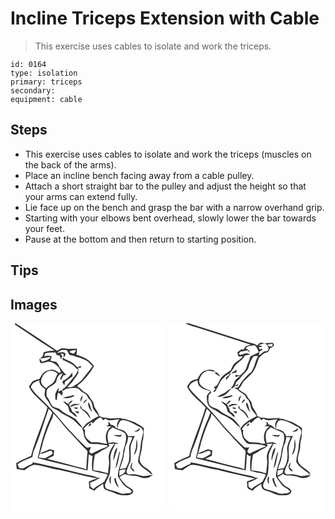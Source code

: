# Incline Triceps Extension with Cable
> This exercise uses cables to isolate and work the triceps.

``` 
id: 0164 
type: isolation 
primary: triceps 
secondary:  
equipment: cable 
``` 

## Steps

 - This exercise uses cables to isolate and work the triceps (muscles on the back of the arms).
 - Place an incline bench facing away from a cable pulley.
 - Attach a short straight bar to the pulley and adjust the height so that your arms can extend fully.
 - Lie face up on the bench and grasp the bar with a narrow overhand grip.
 - Starting with your elbows bent overhead, slowly lower the bar towards your feet.
 - Pause at the bottom and then return to starting position.

## Tips


## Images

<svg width="187pt" height="300" viewBox="0 0 187 225" xmlns="http://www.w3.org/2000/svg">
  <g fill="#FFF">
    <path d="M0 0h5.79c-.14.38-.44 1.13-.58 1.51C21.01 12 36.76 22.62 52.78 32.78c-4.38.03-8.69.81-12.91 1.96-.45 1.72-.91 3.44-1.37 5.16-1.02.8-2.03 1.61-3.04 2.43 4.36-.16 8.49-1.66 12.8-2.1-2.16 3.8-6.56 4.81-10.4 6.04a92.68 92.68 0 0 0-3.02-4.32c.13 2.04-.28 5.12 2.1 6 4.06-.04 7.98-2.91 12.05-1.35 3.8 1.08 6.63 3.92 9.27 6.69a190.6 190.6 0 0 0 2.3 5.27c-.74.36-1.49.72-2.24 1.09-2.61-1.99-5.5-4.34-9.01-3.89-3.02.5-6.26.97-8.74 2.9-2.7 2-4.16 5.12-5.7 8-2.34.66-4.73 1.24-6.93 2.3-2.78 1.52-4.15 4.54-5.76 7.1 4.71 10.51 15.09 16.39 22.19 25.02-5.65 19.68-14.76 38.24-19.69 58.14-5.98 2.77-12.11 5.24-17.79 8.62.14 2.32.28 4.65.58 6.96 3.03.68 6.09 1.29 9.17 1.71 3.74-2.65 7.4-6.14 12.13-6.71 10.05.85 19.52 4.72 29.49 6.07 15.2 3.57 30.34 7.34 45.66 10.38-3.35 1.07-6.66 2.22-9.89 3.61.18 2.72.35 5.44.51 8.16 2.01 1.02 4.05 1.99 6.12 2.9 2.97-3.51 6.87-5.9 10.72-8.3-.14 2.6.17 5.77 2.78 7.08 3.54 1.65 7.45 2.31 10.93 4.11 5.45 2.8 11.83 3.27 17.79 2.17 2.26-.46 4.83-2.48 4.32-5.02-2.13-3.67-6.77-4.48-9.5-7.51-2.5-2.83-5.03-5.65-6.91-8.95 2.06-1.25 4.17-2.39 6.3-3.5 3.42 1.57 7.19 1.97 10.91 1.94 5.25-.1 9.78 3.64 15.11 2.77 2.82.04 5.12-1.73 7.19-3.42-3.8-.09-7.47 1.13-11.26 1.04-3.74-.38-7.19-2.34-11-2.25-2.36.08-4.71.22-7.07.33-.46-.64-1.38-1.91-1.85-2.54.73-4.61 2.86-8.76 4.71-12.97 1.11-5.83-.12-11.81.36-17.68.73-4.57 3.09-8.65 5.06-12.77-2.63-.02-5.27.05-7.9.22-1.51-2.61-2.97-5.62-5.83-6.98-2.37-1.02-4.92-1.54-7.35-2.4 1.08-3.69 1.42-8.75 5.87-10 8.19.06 14.8 5.45 21.98 8.61 1.76 1.18 2.67 3.27 3.43 5.18-.34 3-1.43 5.87-2.02 8.83-1.49 5.25-1.15 10.78-2.38 16.08-.66 3.71-2.01 7.35-1.96 11.16 1.43 3.81 4.86 6.37 7.97 8.79 3.35 2.22 6.29 4.96 9.49 7.37-2.21-7.62-12.34-8.77-15.09-16.13-1.32-4.4.8-8.79 1.65-13.07 1.22-4.8.48-9.88 2.17-14.58.44-4.17.89-8.41.71-12.61-3.19-2.88-7.17-4.79-10.86-6.96-5.5-1.79-10.92-4.46-16.81-4.5l1.4-.91c-3.94.43-7.91.38-11.85.7-3.54.34-6.9-1.5-10.45-.99-1.56-.6-3.15-1.14-4.75-1.63-.96-3.47-2.91-6.51-4.89-9.46-1.97-2.77-1.47-6.6-3.68-9.23-1.5-1.91-3.09-3.76-4.17-5.95-1.53-3.38-5.62-4.12-8.04-6.64-1.57-1.79-3.49-3.2-5.69-4.13l.76-1.89C89 68.15 95.1 59.96 100.32 51.35c-2.79-3.12-5.43-6.5-9.11-8.62-3.78-2.18-8-3.41-12.03-5.01.32-2.35.55-4.71.63-7.08-2.64-.14-5.28.03-7.92.16-3.37.12-6.65-1.13-10.02-.84-2.17.57-4.02 1.88-5.94 2.98C39.37 21.85 22.74 10.84 6.02 0H187v225H0V0m147.9 129.81c2.97.91 8.35.03 6.81-4.17-1.55 2.44-4.04 3.65-6.81 4.17m3.62 8.88c-1.02 4.31-.16 8.88-1.57 13.12-.67 2.18-1.44 4.34-1.85 6.6 4.79-5.31 4.62-13.12 3.42-19.72m-5.29 28.01c-1.09 1.99-2.3 4.04-2.5 6.35 1.25 2.13 2.83 4.47 5.39 5.04-.81-2.06-2.44-3.55-4.07-4.97.49-2.12 1.17-4.23 1.18-6.42z"/>
    <path d="M55.66 35.71C57.31 34.4 59 33 61 32.27c2.18-.27 4.38-.12 6.56-.1 1.09 1.99 2.25 3.94 3.35 5.92 2.59.44 5.17 1.01 7.58 2.07 5.47 1.44 11.01 3.12 15.53 6.67 1.42 1.63 2.91 3.2 4.49 4.68-3.21 4.44-6.8 8.56-10.07 12.95-3.27 4.26-7.21 8.11-12.16 10.37l.56.47c-2.82.61-5.77 2.63-8.62 1.09 5.49-4.53 9.34-10.51 13.04-16.48.06-.75.2-2.24.27-2.99-.33.09-.97.28-1.29.37-1.28 4.49-4.88 7.6-7.56 11.24-3.13 4.2-6.44 8.42-10.88 11.33.49.4.97.81 1.44 1.23 1.67-.98 3.12-2.97 5.25-2.72 3.78-.31 7.66-1.08 11.44-.4 3.03.63 4.06 4.15 6.95 5.06 3.03 1.26 5.68 3.45 6.23 6.84 4.53 2.83 4.91 8.27 6.1 12.94 2.02 3 4.55 5.65 6.57 8.67-4.57 1.47-8.05 4.89-12.2 7.15-3.22 1.79-5.1 5.07-7.55 7.7 1.8 3.38 1.72 7.29 2.81 10.87 1.53 2.41 3.18 4.81 5.24 6.8 3.14 1.3 6.6 1.02 9.91.88 4.29.35 8.52 1.34 12.82 1.64-.34.49-1.02 1.49-1.36 1.99-6.64 1.7-12.37 5.57-18.71 8.02-.79-.79-1.58-1.6-2.35-2.4.74-1.86 1.5-3.71 2.26-5.55-2.05.04-4.54 1.68-6.21-.22-8.32-7.62-15.89-16.02-23.59-24.25-10.94-13.9-23.06-26.89-36.06-38.87-2.32-2.59-4.35-5.42-6.38-8.24.93-5.05 5.8-7.12 10.16-8.53-.2 4.84 3.18 8.34 7.16 10.47-.35 2.38-.88 4.73-.94 7.14.59 2.97 2.76 5.26 4.39 7.7 1.72 2.3 2.58 5.21 4.74 7.19 2.17 2.05 5.3 2.5 7.65 4.31 6.14 5.24 14.47 7.05 20.29 12.77 2.86 2.5 4.98 6.01 8.69 7.37-2.37-3.82-5.59-7.03-8.51-10.42-5.92-4.27-13.26-6.45-18.59-11.57-3.33-2.32-8.64-2.02-10.64-6.1-1.3-3.1-2.97-6.02-4.66-8.92l-.78.02c-.05-2.63-.35-5.3.17-7.89 2.41-5.62 11.16-5.97 11.84-12.59.73-3.76 3.41-7.62 7.48-8.03-1.55 2.36-2.86 4.89-3.45 7.67.4-.02 1.19-.07 1.59-.09.77-1.71 1.6-3.39 2.5-5.04 1.18-.17 2.36-.37 3.53-.6-3.48-2.74-5.92-6.34-8.46-9.89-.85-2.1-2.18-3.92-3.67-5.6-2.39-.45-4.74-1.04-7.09-1.64.67-1.63 1.28-3.28 1.83-4.95-3.01-.93-6.1-1-9.13-.09l.92-3.48c4.14-1.32 8.49-1.17 12.78-1.11.27 2.77 2.2 3.71 4.75 3.69.72 1.7 1.36 3.44 2.1 5.14.2-1.66.34-3.36.93-4.95a23.93 23.93 0 0 0-2.45-2.38c1.42.02 2.85.05 4.27.14-.07 1.49-.14 2.98-.19 4.47 1.34-1.39 2.68-3.03 2.22-5.09-2.92-2.65-6.8-.62-10.18-.41m7.25 9.28l.51-.8c4.23 2.12 8.66 3.88 12.57 6.6 1.78 2.25 3.96 4.11 6.18 5.91-.33-.83-.97-2.48-1.29-3.3.89.03 2.68.08 3.58.11 0-.56-.01-1.67-.01-2.23-1.41.51-2.78 1.11-4.22 1.51-1.93-1.72-3.53-3.8-5.73-5.2-3.67-2.75-8.33-3.67-12.04-6.34.16 1.25.31 2.49.45 3.74m-.14 24.19c-.12.41-.36 1.22-.49 1.63.81 1.25 1.6 2.5 2.4 3.75.24-1.46.51-2.92.71-4.39 3.05-2.09 5.75-4.68 9.01-6.49-.09-1.58-.19-3.16-.33-4.73-2.41 4.6-6.65 8.04-11.3 10.23m-9.1 15.75c.09 2.21.16 4.42.17 6.64.46.18 1.39.53 1.86.71.2-3.1.05-6.43 1.81-9.16 1.5 1.24 2.96 2.52 4.42 3.8.27-1.55.52-3.11.78-4.66-.54-.67-1.07-1.35-1.61-2.02-.92.49-2.75 1.49-3.67 1.98.18-1.23.55-3.7.74-4.94-2.04 2.2-3.22 4.98-4.5 7.65m9.28 4.34c4.44 1.91 9.58-.01 13.66-2.11-.14-.28-.42-.83-.56-1.11-4.25 1.52-8.79 1.89-13.1 3.22m21.29 4.97c1.16-2.44 2.09-5 2.7-7.63-2.54 1.71-3.53 4.69-2.7 7.63m3.19 2.32c1.75-1.52 3.32-3.23 4.68-5.1-2.71.17-4.23 2.65-4.68 5.1m-18.2.34c-1.91-1.3-3.72-2.88-6.06-3.35 1.42 2.01 3.34 3.54 5.05 5.27 2.36 2.44 1.13 6.91 4.35 8.67 2.51 1.56 4.15 4.51 7.27 4.95-.97-1.98-1.92-4.19-4.05-5.19-2.29-.81-2.48-3.32-3.27-5.26-1.21-1.32-1.71-3.05-2.39-4.66a16.22 16.22 0 0 0 4.65-4.65c-2.74-.04-3.99 2.44-5.55 4.22m24.13-2.22c-1.06 4.94 2.17 9.01 4.99 12.64-2.06-4.06-2.08-9-4.99-12.64m-21.97 4.49c.62.39 1.24.79 1.86 1.18 3.06-2.43 6.97-1.86 10.46-2.99-2.49-.38-5.02-.71-7.54-.64-1.63.74-3.15 1.71-4.78 2.45m12.55 2.88c1.8 1.92 4.11 3.24 6.06 4.99 2.47 2.16 3.61 5.41 6.08 7.59-1.04-5.56-5.3-10.14-10.5-12.13-.34-1.36-.7-2.72-1.13-4.05-.28 1.15-1.01 2.39-.51 3.6m-8.2-.83c1.56.89 4.75 3.15 4.98-.06-1.66-.03-3.32-.01-4.98.06m1.17 4.69c1.52.9 3.09 1.73 4.66 2.54l.4-2.68c-1.69.07-3.37.09-5.06.14z"/>
    <path d="M71.17 33.5c2.4-.75 4.86-1.39 7.4-1.15-.59 1.67-1.61 3.07-2.99 4.17-1.38-.51-2.77-.99-4.17-1.44l-.24-1.58zM45.8 57.31c3.95-1.18 8.13.51 10.95 3.3-2.38 3.28-2.89 7.53-5.41 10.69-2.78 2.23-5.97 3.96-8.41 6.62-3.02-1.71-5.81-4.35-6.36-7.94.52-5.42 3.79-11.01 9.23-12.67zM27.6 153.9c7.31-16.66 12.24-34.22 18.3-51.35 1.46 1.5 2.89 3.03 4.33 4.56-2.65 7.57-6.53 14.65-8.84 22.35-3.96 10.45-5.97 21.45-8.71 32.24 9.93 3.26 20.26 5.12 30.34 7.87 9.82 2.28 19.53 5.02 29.4 7.06.82-6.38.97-12.81 1.45-19.22 1.47.84 2.95 1.73 4.67 1.97a70.922 70.922 0 0 0-.44 17.65c3.43.79 6.79 1.88 10.26 2.53 2.8.71 5.9.64 8.37 2.31-1.3 2.81-2.81 5.5-4.27 8.22-4.1 3.25-9.21 4.98-12.9 8.79-1.27-.93-2.66-1.73-3.71-2.92-.16-1.64-.11-3.29-.12-4.94 3.24-.86 6.28-2.3 9.11-4.09 1.01-.46 2-.93 2.99-1.42-.84-.03-2.53-.1-3.37-.13-4.21-1.9-8.76-2.89-13.31-3.59-14.04-3.07-27.8-7.25-41.9-10.04-7.72-1.62-15.3-3.99-23.15-4.9.12.45.37 1.34.49 1.79-4.19 1.35-7.96 3.65-11.84 5.66-1.46-.25-2.92-.49-4.38-.72-.61-1.49-1.22-2.98-1.84-4.46 5.33-4.01 11.91-5.79 17.78-8.83.34-2.15.62-4.32 1.29-6.39z"/>
    <path d="M51.4 108.19c5.5 5.7 10.41 11.9 15.39 18.05 8.37 8.64 16.22 17.75 24.72 26.26 1.44 1.5.64 3.65.58 5.46-.64 5.76-.76 11.55-1.17 17.32-4.71-2.16-9.91-2.71-14.84-4.14-10.68-2.67-21.23-5.82-31.94-8.34 2.54-1.36 5.08-2.72 7.73-3.84.18-2.15.35-4.29.49-6.43-1.78-.44-3.55-.86-5.32-1.31-3.85 1.92-7.96 3.26-11.83 5.13 1.58-4.71 2.96-9.49 4.02-14.35 3.03-9.47 6.21-18.95 10.76-27.82.93-1.86 1.09-3.97 1.41-5.99zM98.76 120.46c2.62-3.11 5.44-6.51 9.54-7.6 1.05 1.19 2.1 2.38 3.19 3.53.53-.52 1.59-1.57 2.12-2.1 5.09 4.1 11.5.79 17.26 1.07-2.6 2.48-3.53 6.01-2.79 9.5-.28.54-.56 1.08-.86 1.61-1.64-2.42-3.56-4.69-6.76-4.6-.9-1.52-1.9-2.98-3.04-4.34.05 1.42.14 2.84.27 4.26-.92.58-1.84 1.18-2.75 1.79 2.1.07 4.2.13 6.3.26-7.16 4.14-8.43 13.66-5.15 20.71-2.74.04-5.44-.4-8.07-1.11-3.64-1.05-7.46-.55-11.2-.66-2.18-1.69-4.36-3.42-6.19-5.48-1.06-2.86-1.85-6.03-1.06-9.06-.62-.49-1.25-.97-1.87-1.45 2.77-3.4 6.11-6.38 9.97-8.46.36.71.72 1.42 1.09 2.13m-2.44-.24c-1.27.5-2.95 1.69-2.46 3.26 1.26.61 4.3-2.62 2.46-3.26z"/>
    <path d="M122.48 124.95c4.87 2.96 11.07 3.6 15.31 7.47 2.82 7.49-1.69 15.01-2.57 22.45-.9 9.93-6.31 18.94-6.35 29 2.55 4.09 5.26 8.12 8.51 11.68 2.82 2.07 6.25 3.36 8.36 6.31-.52.5-1.54 1.49-2.06 1.99-2.94-.06-5.84.35-8.73.84-3.47-.33-6.52-2.25-9.87-3.1-3.19-1.08-6.56-1.63-9.64-3-1.92-1.05-2.28-3.57-1.86-5.52 1.65-4.27 4.14-8.2 5.54-12.57.87-6.13.98-12.36.8-18.55-.51-6.38 3.76-11.61 5.76-17.36 1.02.1 3.05.29 4.07.39-3.5-3.07-8.01-2.25-12.08-1.17-1.18-4.81-2.03-10.13.31-14.76 1.22-1.63 2.95-2.79 4.5-4.1m1.21 9.21c2.56 1.47 5.42 2.17 8.38 2.01.61-.87 1.23-1.74 1.83-2.63-3.3 1.76-6.75-.02-10.21.62m.78 21.89c-.6 2.99-1.37 6.06-.72 9.11 1.01-5.49 4.06-10.46 4.4-16.08-2.24 1.65-3.03 4.41-3.68 6.97m6.22-1.92c-1.93 6.67-3.74 13.41-4.73 20.3 3.77-6.02 3.77-13.37 5.63-20.06-.23-.06-.68-.18-.9-.24m-10.48 39.28c.26-3.39-.11-6.79.4-10.16-3.09 2.63-2.1 7.04-.4 10.16m4.36-7.24c.11 4.2 2.13 8.25 5.32 10.98-.95-3.93-3.72-7.36-3.37-11.57-.49.15-1.47.44-1.95.59z"/>
    <path d="M141.04 136.44c1.79.17 3.57.31 5.36.42-1.47 4.03-3.51 7.92-4.18 12.2.15 5.6.97 11.3-.28 16.85-.88 2.78-2.26 5.37-3.48 8.02-2.45.33-4.94.47-7.33 1.19 1.37-5.42 4.18-10.42 4.71-16.05.29-3.86 1.85-7.49 1.91-11.37 2.26-3.34 3.19-7.27 3.29-11.26zM118.91 146.56c-.45-.58-.89-1.16-1.33-1.74 2.42-.14 4.84-.31 7.26-.52-2.91 4.21-5.77 8.62-6.81 13.71-.66 2.99.38 5.98.3 8.98-.2 4.45-1.03 8.84-1.35 13.27-1.01-.32-2.04-.64-3.06-.93-4.7-1.56-9.62-2.56-14.55-2.87-.15-6.31.81-12.58 1.84-18.78 4.94-1.98 8.84-5.79 13.79-7.7 1.56-.8 2.65-2.24 3.91-3.42zM35.11 156.82c4.23-.18 7.93-2.43 11.87-3.68 2.39-.44 4.75 1.69 2.95 3.96-2.64 2.06-5.89 3.15-8.66 5.03-2.46-.36-4.91-.75-7.38-1.04.42-1.42.83-2.84 1.22-4.27zM130.64 176.91c2.27-1.24 4.75-1.71 7.31-1.28-.14 4.33-4.11 5.82-7.41 7.42.06-2.05.1-4.1.1-6.14z"/>
  </g>
  <g fill="#333">
    <path d="M5.79 0h.23c16.72 10.84 33.35 21.85 49.91 32.94 1.92-1.1 3.77-2.41 5.94-2.98 3.37-.29 6.65.96 10.02.84 2.64-.13 5.28-.3 7.92-.16-.08 2.37-.31 4.73-.63 7.08 4.03 1.6 8.25 2.83 12.03 5.01 3.68 2.12 6.32 5.5 9.11 8.62C95.1 59.96 89 68.15 80.96 74.33l-.76 1.89c2.2.93 4.12 2.34 5.69 4.13 2.42 2.52 6.51 3.26 8.04 6.64 1.08 2.19 2.67 4.04 4.17 5.95 2.21 2.63 1.71 6.46 3.68 9.23 1.98 2.95 3.93 5.99 4.89 9.46 1.6.49 3.19 1.03 4.75 1.63 3.55-.51 6.91 1.33 10.45.99 3.94-.32 7.91-.27 11.85-.7l-1.4.91c5.89.04 11.31 2.71 16.81 4.5 3.69 2.17 7.67 4.08 10.86 6.96.18 4.2-.27 8.44-.71 12.61-1.69 4.7-.95 9.78-2.17 14.58-.85 4.28-2.97 8.67-1.65 13.07 2.75 7.36 12.88 8.51 15.09 16.13-3.2-2.41-6.14-5.15-9.49-7.37-3.11-2.42-6.54-4.98-7.97-8.79-.05-3.81 1.3-7.45 1.96-11.16 1.23-5.3.89-10.83 2.38-16.08.59-2.96 1.68-5.83 2.02-8.83-.76-1.91-1.67-4-3.43-5.18-7.18-3.16-13.79-8.55-21.98-8.61-4.45 1.25-4.79 6.31-5.87 10 2.43.86 4.98 1.38 7.35 2.4 2.86 1.36 4.32 4.37 5.83 6.98 2.63-.17 5.27-.24 7.9-.22-1.97 4.12-4.33 8.2-5.06 12.77-.48 5.87.75 11.85-.36 17.68-1.85 4.21-3.98 8.36-4.71 12.97.47.63 1.39 1.9 1.85 2.54 2.36-.11 4.71-.25 7.07-.33 3.81-.09 7.26 1.87 11 2.25 3.79.09 7.46-1.13 11.26-1.04-2.07 1.69-4.37 3.46-7.19 3.42-5.33.87-9.86-2.87-15.11-2.77-3.72.03-7.49-.37-10.91-1.94-2.13 1.11-4.24 2.25-6.3 3.5 1.88 3.3 4.41 6.12 6.91 8.95 2.73 3.03 7.37 3.84 9.5 7.51.51 2.54-2.06 4.56-4.32 5.02-5.96 1.1-12.34.63-17.79-2.17-3.48-1.8-7.39-2.46-10.93-4.11-2.61-1.31-2.92-4.48-2.78-7.08-3.85 2.4-7.75 4.79-10.72 8.3-2.07-.91-4.11-1.88-6.12-2.9-.16-2.72-.33-5.44-.51-8.16 3.23-1.39 6.54-2.54 9.89-3.61-15.32-3.04-30.46-6.81-45.66-10.38-9.97-1.35-19.44-5.22-29.49-6.07-4.73.57-8.39 4.06-12.13 6.71-3.08-.42-6.14-1.03-9.17-1.71-.3-2.31-.44-4.64-.58-6.96 5.68-3.38 11.81-5.85 17.79-8.62 4.93-19.9 14.04-38.46 19.69-58.14-7.1-8.63-17.48-14.51-22.19-25.02 1.61-2.56 2.98-5.58 5.76-7.1 2.2-1.06 4.59-1.64 6.93-2.3 1.54-2.88 3-6 5.7-8 2.48-1.93 5.72-2.4 8.74-2.9 3.51-.45 6.4 1.9 9.01 3.89.75-.37 1.5-.73 2.24-1.09a190.6 190.6 0 0 1-2.3-5.27c-2.64-2.77-5.47-5.61-9.27-6.69-4.07-1.56-7.99 1.31-12.05 1.35-2.38-.88-1.97-3.96-2.1-6a92.68 92.68 0 0 1 3.02 4.32c3.84-1.23 8.24-2.24 10.4-6.04-4.31.44-8.44 1.94-12.8 2.1a230.9 230.9 0 0 1 3.04-2.43c.46-1.72.92-3.44 1.37-5.16 4.22-1.15 8.53-1.93 12.91-1.96C36.76 22.62 21.01 12 5.21 1.51c.14-.38.44-1.13.58-1.51m49.87 35.71c3.38-.21 7.26-2.24 10.18.41.46 2.06-.88 3.7-2.22 5.09.05-1.49.12-2.98.19-4.47-1.42-.09-2.85-.12-4.27-.14.87.73 1.69 1.53 2.45 2.38-.59 1.59-.73 3.29-.93 4.95-.74-1.7-1.38-3.44-2.1-5.14-2.55.02-4.48-.92-4.75-3.69-4.29-.06-8.64-.21-12.78 1.11l-.92 3.48c3.03-.91 6.12-.84 9.13.09-.55 1.67-1.16 3.32-1.83 4.95 2.35.6 4.7 1.19 7.09 1.64 1.49 1.68 2.82 3.5 3.67 5.6 2.54 3.55 4.98 7.15 8.46 9.89-1.17.23-2.35.43-3.53.6-.9 1.65-1.73 3.33-2.5 5.04-.4.02-1.19.07-1.59.09.59-2.78 1.9-5.31 3.45-7.67-4.07.41-6.75 4.27-7.48 8.03-.68 6.62-9.43 6.97-11.84 12.59-.52 2.59-.22 5.26-.17 7.89l.78-.02c1.69 2.9 3.36 5.82 4.66 8.92 2 4.08 7.31 3.78 10.64 6.1 5.33 5.12 12.67 7.3 18.59 11.57 2.92 3.39 6.14 6.6 8.51 10.42-3.71-1.36-5.83-4.87-8.69-7.37-5.82-5.72-14.15-7.53-20.29-12.77-2.35-1.81-5.48-2.26-7.65-4.31-2.16-1.98-3.02-4.89-4.74-7.19-1.63-2.44-3.8-4.73-4.39-7.7.06-2.41.59-4.76.94-7.14-3.98-2.13-7.36-5.63-7.16-10.47-4.36 1.41-9.23 3.48-10.16 8.53 2.03 2.82 4.06 5.65 6.38 8.24 13 11.98 25.12 24.97 36.06 38.87 7.7 8.23 15.27 16.63 23.59 24.25 1.67 1.9 4.16.26 6.21.22-.76 1.84-1.52 3.69-2.26 5.55.77.8 1.56 1.61 2.35 2.4 6.34-2.45 12.07-6.32 18.71-8.02.34-.5 1.02-1.5 1.36-1.99-4.3-.3-8.53-1.29-12.82-1.64-3.31.14-6.77.42-9.91-.88-2.06-1.99-3.71-4.39-5.24-6.8-1.09-3.58-1.01-7.49-2.81-10.87 2.45-2.63 4.33-5.91 7.55-7.7 4.15-2.26 7.63-5.68 12.2-7.15-2.02-3.02-4.55-5.67-6.57-8.67-1.19-4.67-1.57-10.11-6.1-12.94-.55-3.39-3.2-5.58-6.23-6.84-2.89-.91-3.92-4.43-6.95-5.06-3.78-.68-7.66.09-11.44.4-2.13-.25-3.58 1.74-5.25 2.72-.47-.42-.95-.83-1.44-1.23 4.44-2.91 7.75-7.13 10.88-11.33 2.68-3.64 6.28-6.75 7.56-11.24.32-.09.96-.28 1.29-.37-.07.75-.21 2.24-.27 2.99-3.7 5.97-7.55 11.95-13.04 16.48 2.85 1.54 5.8-.48 8.62-1.09l-.56-.47c4.95-2.26 8.89-6.11 12.16-10.37 3.27-4.39 6.86-8.51 10.07-12.95a63.975 63.975 0 0 1-4.49-4.68c-4.52-3.55-10.06-5.23-15.53-6.67-2.41-1.06-4.99-1.63-7.58-2.07-1.1-1.98-2.26-3.93-3.35-5.92-2.18-.02-4.38-.17-6.56.1-2 .73-3.69 2.13-5.34 3.44m15.51-2.21l.24 1.58c1.4.45 2.79.93 4.17 1.44 1.38-1.1 2.4-2.5 2.99-4.17-2.54-.24-5 .4-7.4 1.15M45.8 57.31c-5.44 1.66-8.71 7.25-9.23 12.67.55 3.59 3.34 6.23 6.36 7.94 2.44-2.66 5.63-4.39 8.41-6.62 2.52-3.16 3.03-7.41 5.41-10.69-2.82-2.79-7-4.48-10.95-3.3M27.6 153.9c-.67 2.07-.95 4.24-1.29 6.39-5.87 3.04-12.45 4.82-17.78 8.83.62 1.48 1.23 2.97 1.84 4.46 1.46.23 2.92.47 4.38.72 3.88-2.01 7.65-4.31 11.84-5.66-.12-.45-.37-1.34-.49-1.79 7.85.91 15.43 3.28 23.15 4.9 14.1 2.79 27.86 6.97 41.9 10.04 4.55.7 9.1 1.69 13.31 3.59.84.03 2.53.1 3.37.13-.99.49-1.98.96-2.99 1.42-2.83 1.79-5.87 3.23-9.11 4.09.01 1.65-.04 3.3.12 4.94 1.05 1.19 2.44 1.99 3.71 2.92 3.69-3.81 8.8-5.54 12.9-8.79 1.46-2.72 2.97-5.41 4.27-8.22-2.47-1.67-5.57-1.6-8.37-2.31-3.47-.65-6.83-1.74-10.26-2.53-.59-5.88-.44-11.82.44-17.65-1.72-.24-3.2-1.13-4.67-1.97-.48 6.41-.63 12.84-1.45 19.22-9.87-2.04-19.58-4.78-29.4-7.06-10.08-2.75-20.41-4.61-30.34-7.87 2.74-10.79 4.75-21.79 8.71-32.24 2.31-7.7 6.19-14.78 8.84-22.35-1.44-1.53-2.87-3.06-4.33-4.56-6.06 17.13-10.99 34.69-18.3 51.35m23.8-45.71c-.32 2.02-.48 4.13-1.41 5.99-4.55 8.87-7.73 18.35-10.76 27.82-1.06 4.86-2.44 9.64-4.02 14.35 3.87-1.87 7.98-3.21 11.83-5.13 1.77.45 3.54.87 5.32 1.31-.14 2.14-.31 4.28-.49 6.43-2.65 1.12-5.19 2.48-7.73 3.84 10.71 2.52 21.26 5.67 31.94 8.34 4.93 1.43 10.13 1.98 14.84 4.14.41-5.77.53-11.56 1.17-17.32.06-1.81.86-3.96-.58-5.46-8.5-8.51-16.35-17.62-24.72-26.26-4.98-6.15-9.89-12.35-15.39-18.05m47.36 12.27c-.37-.71-.73-1.42-1.09-2.13-3.86 2.08-7.2 5.06-9.97 8.46.62.48 1.25.96 1.87 1.45-.79 3.03 0 6.2 1.06 9.06 1.83 2.06 4.01 3.79 6.19 5.48 3.74.11 7.56-.39 11.2.66 2.63.71 5.33 1.15 8.07 1.11-3.28-7.05-2.01-16.57 5.15-20.71-2.1-.13-4.2-.19-6.3-.26.91-.61 1.83-1.21 2.75-1.79-.13-1.42-.22-2.84-.27-4.26 1.14 1.36 2.14 2.82 3.04 4.34 3.2-.09 5.12 2.18 6.76 4.6.3-.53.58-1.07.86-1.61-.74-3.49.19-7.02 2.79-9.5-5.76-.28-12.17 3.03-17.26-1.07-.53.53-1.59 1.58-2.12 2.1-1.09-1.15-2.14-2.34-3.19-3.53-4.1 1.09-6.92 4.49-9.54 7.6m23.72 4.49c-1.55 1.31-3.28 2.47-4.5 4.1-2.34 4.63-1.49 9.95-.31 14.76 4.07-1.08 8.58-1.9 12.08 1.17-1.02-.1-3.05-.29-4.07-.39-2 5.75-6.27 10.98-5.76 17.36.18 6.19.07 12.42-.8 18.55-1.4 4.37-3.89 8.3-5.54 12.57-.42 1.95-.06 4.47 1.86 5.52 3.08 1.37 6.45 1.92 9.64 3 3.35.85 6.4 2.77 9.87 3.1 2.89-.49 5.79-.9 8.73-.84.52-.5 1.54-1.49 2.06-1.99-2.11-2.95-5.54-4.24-8.36-6.31-3.25-3.56-5.96-7.59-8.51-11.68.04-10.06 5.45-19.07 6.35-29 .88-7.44 5.39-14.96 2.57-22.45-4.24-3.87-10.44-4.51-15.31-7.47m18.56 11.49c-.1 3.99-1.03 7.92-3.29 11.26-.06 3.88-1.62 7.51-1.91 11.37-.53 5.63-3.34 10.63-4.71 16.05 2.39-.72 4.88-.86 7.33-1.19 1.22-2.65 2.6-5.24 3.48-8.02 1.25-5.55.43-11.25.28-16.85.67-4.28 2.71-8.17 4.18-12.2-1.79-.11-3.57-.25-5.36-.42m-22.13 10.12c-1.26 1.18-2.35 2.62-3.91 3.42-4.95 1.91-8.85 5.72-13.79 7.7-1.03 6.2-1.99 12.47-1.84 18.78 4.93.31 9.85 1.31 14.55 2.87 1.02.29 2.05.61 3.06.93.32-4.43 1.15-8.82 1.35-13.27.08-3-.96-5.99-.3-8.98 1.04-5.09 3.9-9.5 6.81-13.71-2.42.21-4.84.38-7.26.52.44.58.88 1.16 1.33 1.74m-83.8 10.26c-.39 1.43-.8 2.85-1.22 4.27 2.47.29 4.92.68 7.38 1.04 2.77-1.88 6.02-2.97 8.66-5.03 1.8-2.27-.56-4.4-2.95-3.96-3.94 1.25-7.64 3.5-11.87 3.68m95.53 20.09c0 2.04-.04 4.09-.1 6.14 3.3-1.6 7.27-3.09 7.41-7.42-2.56-.43-5.04.04-7.31 1.28z"/>
    <path d="M62.91 44.99c-.14-1.25-.29-2.49-.45-3.74 3.71 2.67 8.37 3.59 12.04 6.34 2.2 1.4 3.8 3.48 5.73 5.2 1.44-.4 2.81-1 4.22-1.51 0 .56.01 1.67.01 2.23-.9-.03-2.69-.08-3.58-.11.32.82.96 2.47 1.29 3.3-2.22-1.8-4.4-3.66-6.18-5.91-3.91-2.72-8.34-4.48-12.57-6.6l-.51.8zM62.77 69.18c4.65-2.19 8.89-5.63 11.3-10.23.14 1.57.24 3.15.33 4.73-3.26 1.81-5.96 4.4-9.01 6.49-.2 1.47-.47 2.93-.71 4.39-.8-1.25-1.59-2.5-2.4-3.75.13-.41.37-1.22.49-1.63zM53.67 84.93c1.28-2.67 2.46-5.45 4.5-7.65-.19 1.24-.56 3.71-.74 4.94.92-.49 2.75-1.49 3.67-1.98.54.67 1.07 1.35 1.61 2.02-.26 1.55-.51 3.11-.78 4.66-1.46-1.28-2.92-2.56-4.42-3.8-1.76 2.73-1.61 6.06-1.81 9.16-.47-.18-1.4-.53-1.86-.71-.01-2.22-.08-4.43-.17-6.64zM62.95 89.27c4.31-1.33 8.85-1.7 13.1-3.22.14.28.42.83.56 1.11-4.08 2.1-9.22 4.02-13.66 2.11zM84.24 94.24c-.83-2.94.16-5.92 2.7-7.63-.61 2.63-1.54 5.19-2.7 7.63zM87.43 96.56c.45-2.45 1.97-4.93 4.68-5.1a30.577 30.577 0 0 1-4.68 5.1zM69.23 96.9c1.56-1.78 2.81-4.26 5.55-4.22a16.22 16.22 0 0 1-4.65 4.65c.68 1.61 1.18 3.34 2.39 4.66.79 1.94.98 4.45 3.27 5.26 2.13 1 3.08 3.21 4.05 5.19-3.12-.44-4.76-3.39-7.27-4.95-3.22-1.76-1.99-6.23-4.35-8.67-1.71-1.73-3.63-3.26-5.05-5.27 2.34.47 4.15 2.05 6.06 3.35zM93.36 94.68c2.91 3.64 2.93 8.58 4.99 12.64-2.82-3.63-6.05-7.7-4.99-12.64z"/>
    <path d="M71.39 99.17c1.63-.74 3.15-1.71 4.78-2.45 2.52-.07 5.05.26 7.54.64-3.49 1.13-7.4.56-10.46 2.99-.62-.39-1.24-.79-1.86-1.18zM83.94 102.05c-.5-1.21.23-2.45.51-3.6.43 1.33.79 2.69 1.13 4.05 5.2 1.99 9.46 6.57 10.5 12.13-2.47-2.18-3.61-5.43-6.08-7.59-1.95-1.75-4.26-3.07-6.06-4.99zM75.74 101.22c1.66-.07 3.32-.09 4.98-.06-.23 3.21-3.42.95-4.98.06zM76.91 105.91c1.69-.05 3.37-.07 5.06-.14l-.4 2.68c-1.57-.81-3.14-1.64-4.66-2.54zM96.32 120.22c1.84.64-1.2 3.87-2.46 3.26-.49-1.57 1.19-2.76 2.46-3.26zM147.9 129.81c2.77-.52 5.26-1.73 6.81-4.17 1.54 4.2-3.84 5.08-6.81 4.17zM123.69 134.16c3.46-.64 6.91 1.14 10.21-.62-.6.89-1.22 1.76-1.83 2.63-2.96.16-5.82-.54-8.38-2.01zM151.52 138.69c1.2 6.6 1.37 14.41-3.42 19.72.41-2.26 1.18-4.42 1.85-6.6 1.41-4.24.55-8.81 1.57-13.12zM124.47 156.05c.65-2.56 1.44-5.32 3.68-6.97-.34 5.62-3.39 10.59-4.4 16.08-.65-3.05.12-6.12.72-9.11zM130.69 154.13c.22.06.67.18.9.24-1.86 6.69-1.86 14.04-5.63 20.06.99-6.89 2.8-13.63 4.73-20.3zM146.23 166.7c-.01 2.19-.69 4.3-1.18 6.42 1.63 1.42 3.26 2.91 4.07 4.97-2.56-.57-4.14-2.91-5.39-5.04.2-2.31 1.41-4.36 2.5-6.35zM120.21 193.41c-1.7-3.12-2.69-7.53.4-10.16-.51 3.37-.14 6.77-.4 10.16zM124.57 186.17c.48-.15 1.46-.44 1.95-.59-.35 4.21 2.42 7.64 3.37 11.57-3.19-2.73-5.21-6.78-5.32-10.98z"/>
  </g>
</svg>

<svg width="187pt" height="300" viewBox="0 0 187 225" xmlns="http://www.w3.org/2000/svg">
  <g fill="#FFF">
    <path d="M0 0h19.98c4.42 2.37 9.31 3.59 14.05 5.12 21.5 6.82 42.98 13.71 64.48 20.54-2.22.73-4.53 1.25-6.59 2.38-.78 1.14-1.28 2.44-1.9 3.67-.64-.08-1.92-.24-2.57-.33-1.67 1.14-3.32 2.31-4.98 3.46.43 1.7.91 3.38 1.42 5.06l5.28-.15c-2.34 2.9-5.39 5.04-8.46 7.09-3.31 2.14-4.65 6.03-6.07 9.5-4.12 3.26-9.35 5.46-12.14 10.12-2.5 3.69-3.28 9.07-8.3 10.24.48.54 1.42 1.61 1.89 2.15-.82.88-1.65 1.77-2.47 2.66.36.32 1.09.94 1.45 1.25 4.15-5.07 5.45-11.91 10.17-16.56 2.02-2.06 4.28-3.86 6.6-5.56.46.35.93.7 1.4 1.05-1.49 1.08-2.96 2.16-4.35 3.36.01.8.05 2.4.06 3.2 1.99-2.57 4.29-4.93 5.8-7.83l-2.2-.08c3.13-1.97 4.65-5.33 6.49-8.36 3.3-5.22 9.81-7.44 12.38-13.24 2.25-.44 4.5-.83 6.75-1.24-1.98-.65-4.04-1.99-6.18-1.23-2.55.56-5.44 2.85-7.76.44.57-.85 1.16-1.68 1.75-2.51 2.92-.47 5.79-1.19 8.69-1.78.85 1.01 1.73 1.99 2.64 2.95-.27-2.86-2.76-4.16-5.01-5.35.89-.75 1.77-1.49 2.65-2.24 2.65-.41 5.27-1.09 7.95-1.26 3.06 1.79 4.1 5.31 5.28 8.41-3.42 1.6-6.81 3.26-10.22 4.85-.39 2.6-1.41 5.03-2.53 7.38-1.35 2.8-1.59 6.04-3.27 8.71-1.59 2.79-4.29 4.62-6.62 6.74-1.32-.14-2.64-.26-3.96-.36-.28-.19-.84-.56-1.12-.75l-.28 2.92c1.94-.39 3.88-.79 5.81-1.21-2.2 2.02-5.05 3.54-6.61 6.18-1.35 2.8-1.75 6.29-4.78 7.93.58.35 1.16.71 1.74 1.07 1-.94 2.02-1.86 3.02-2.79 1.22-.15 2.43-.32 3.65-.47.21-.79.44-1.58.64-2.37-1 .67-3 2.02-4 2.69.51-1.66 1.02-3.33 1.54-4.99 1.78-1.58 3.69-3.08 5.1-5.03 2.82-4.53 8.14-7.21 9.7-12.57 1.06-4.83 3.04-9.41 6.06-13.34 1.79-.11 3.58-.23 5.37-.34-3.76 6.28-4.12 14.04-8.69 19.93-3.72 1.83-5.63 5.64-8.66 8.27-2.93 2.72-4.28 6.63-6.89 9.61-1.67.07-3.34.17-5 .43 4.17.75 6.2 4.78 9.95 6.31 2.63 1.11 4.3 3.4 5.07 6.09 4.34 3.01 4.79 8.33 6.08 12.98 1.89 3.06 4.43 5.65 6.47 8.62-7.36 3.7-14.87 7.97-19.68 14.88 1.58 3.46 1.72 7.31 2.82 10.9 1.41 2.45 3.09 4.83 5.19 6.74 3.8 1.77 8.08.66 12.09 1.16 3.67.48 7.55.72 10.78 2.71-7.06 2.12-13.43 5.85-20.16 8.74-.81-.81-1.61-1.62-2.4-2.43.74-1.83 1.5-3.65 2.26-5.47-2.25.21-4.94 1.41-6.67-.69-8.29-7.72-15.94-16.11-23.62-24.44-6.81-8.76-14.2-17.06-21.99-24.97-6.51-7.35-14.54-13.33-20.03-21.57 1.13-4.93 5.78-7.08 10.15-8.5.58 2.51.71 5.42 2.79 7.24 3.41 3.57 8.6 3.95 12.91 5.85-1.73 2.25-4.83 4.19-4.36 7.46.21 3.61.32 7.6 2.76 10.52 2.55 3.37 7.09 3.98 10.21 6.64 4.37 3.65 9.99 5.14 14.58 8.44 5.09 2.75 7.9 8.35 13.14 10.85-3.66-5.2-7.5-10.87-13.51-13.53-4.12-2.54-8.79-4.22-12.38-7.53-3.12-3-8.07-2.77-11.1-5.88-2.8-3.42-1.58-8.2-1.5-12.24 1.1-1.11 2.19-2.22 3.28-3.34-.58-.83-1.16-1.66-1.75-2.49-5.29-1.81-12.01-4.22-12.98-10.56.52-5.15 3.48-10.36 8.47-12.35 3.59-1.36 7.34.39 10.96.67-3.6-3.83-9.19-2.45-13.47-.79-3.85 1.74-5.85 5.67-7.69 9.24-2.35.65-4.75 1.23-6.96 2.29-2.75 1.53-4.11 4.52-5.7 7.07 4.65 10.56 15.1 16.39 22.17 25.06-3.75 12.42-8.38 24.55-12.99 36.68-2.18 7.14-5.33 13.99-6.65 21.37-5.97 2.87-12.16 5.28-17.86 8.71.17 2.34.31 4.7.66 7.03 3.07.63 6.14 1.2 9.24 1.61 3.47-2.62 6.93-5.68 11.29-6.66 6.32.16 12.41 2.18 18.54 3.56 5.61 1.76 11.52 2.14 17.18 3.72 13.24 3.42 26.62 6.25 39.98 9.18-3.31 1.06-6.59 2.2-9.77 3.6.21 2.56.21 5.16.69 7.7 1.51 1.8 4.03 2.34 6.09 3.33 2.87-3.67 6.95-5.91 10.77-8.43-.89 3.47.97 7.34 4.63 8.07 6.76 1.52 12.65 6.16 19.81 5.92 4-.01 9.85.32 11.35-4.41-.68-4.29-5.96-5.14-8.76-7.78-2.87-3.02-5.64-6.18-7.75-9.79 2.27-1.38 4.61-2.65 6.91-3.98.31.38.93 1.16 1.24 1.55 5.26 1.16 10.87.19 15.93 2.32 4.99 2.16 11.41 2.1 15.41-2.04-3.81-.31-7.48 1.12-11.27.98-3.73-.41-7.19-2.36-10.98-2.27-2.37.08-4.73.22-7.1.32l-1.8-2.44c.64-4.66 2.83-8.82 4.7-13.06 1.1-5.85-.16-11.84.34-17.72.77-4.55 3.09-8.62 5.07-12.72-2.65-.03-5.3.05-7.95.2-1.36-2.46-2.71-5.17-5.2-6.67-2.17-1.18-4.63-1.62-6.98-2.3-.17-4.01.31-9.09 4.92-10.36 6.99-.01 13.03 4.05 19 7.18 3.87 1.01 7.48 5.27 5.9 9.35-1.43 5.29-2.79 10.64-3 16.15-.32 5.83-2.73 11.36-2.86 17.2 3.44 7.33 11.64 10.48 17.17 15.96-.28-3.9-4.11-5.63-6.79-7.77-3.58-2.64-8.19-5.48-8.43-10.43-.04-5.81 2.98-11.15 2.91-16.98-.09-3.13.69-6.14 1.49-9.13.22-3.96.82-7.95.55-11.92-1.94-2.17-4.78-3.2-7.13-4.83-4-2.89-8.91-3.89-13.51-5.4-2.14-1.06-4.52-1.25-6.87-1.11.26-.27.79-.79 1.05-1.05-3.89.44-7.82.39-11.72.72-3.5.41-6.8-1.69-10.31-.91-1.6-.63-3.23-1.21-4.87-1.75-.9-3.49-2.86-6.53-4.89-9.46-1.99-2.74-1.36-6.58-3.6-9.18-1.53-1.9-3.16-3.75-4.2-5.98-1.91-4.19-7.4-4.48-9.98-8.12 2.77-2.45 3.91-6.01 5.88-9.01 3.67-2.98 6.78-6.54 10.14-9.86 4.07-4.68 5.69-10.82 7.74-16.52 1.12-3.59 4.61-5.41 7.3-7.69 1.44-.43 2.94-.77 4.29-1.48 1.1-1.35 1.72-3.01 2.49-4.55 2.29-.17 3.72-1.71 4.74-3.61-.37-.69-1.11-2.07-1.49-2.76-4.37.05-8.73.78-13.09-.02-2.53-.65-4.06 1.84-5.68 3.28-3.15-2.62-7.36-2.74-11.1-3.97C71.46 15.13 47.75 7.56 24.04 0H187v225H0V0m81.54 55.53c-.94.94-1.82 2.04-3.24 2.22-.36.65-3.96 1.82-2.12 2.21 1.84-.07 3.62-.59 5.41-1.01-.03-1.14-.05-2.28-.05-3.42m-26.41 3.85c2.07 1.8 4.32 3.41 6.84 4.51-1.27-2.18-4.03-6.58-6.84-4.51m10.76 24.84c-2.47 1.18-5.01 2.25-7.21 3.91 7.15 1.12 12.68-4.74 16.48-9.99-3.59 1.25-5.84 4.56-9.27 6.08m-1.34 5.51c4.01 1.14 8.49-.75 12.07-2.57-.15-.29-.44-.87-.58-1.15-3.71 1.69-8.14 1.19-11.49 3.72m19.79 4.41c1.09-2.36 1.98-4.82 2.58-7.35-2.71 1.39-3.46 4.59-2.58 7.35m3.22 2.24c1.41-1.23 2.73-2.56 4.04-3.9-.2-.32-.61-.97-.81-1.3-1.52 1.44-2.93 3.04-3.23 5.2m-18.33.54c-1.88-1.28-3.6-2.99-5.98-3.25 1.5 2.19 3.74 3.69 5.43 5.7 1.24 2.04 1.34 4.51 2.23 6.7 1.65 1.62 3.75 2.75 5.3 4.49.82 1.25 2.19 1.51 3.57 1.63-1.01-2.24-2.38-4.36-4.71-5.4-1.87-.84-1.72-3.24-2.54-4.85-1.28-1.3-1.74-3.08-2.42-4.72 1.89-1.06 3.42-2.59 4.57-4.41-2.77-.27-3.91 2.39-5.45 4.11m23.8-.94c0 4.39 2.54 8.15 5.43 11.24-1.96-3.16-2.13-6.97-3.58-10.34-.03-.75-1.31-2.26-1.85-.9m-21.65 3.19c.63.4 1.26.79 1.91 1.18 2.95-2.57 6.9-1.61 10.25-3.02-2.45-.34-4.92-.64-7.39-.65-1.63.75-3.14 1.74-4.77 2.49M83.92 102c2.07 2.31 4.94 3.7 7.04 5.98 1.91 2 2.75 4.86 5.09 6.47-1.11-5.44-5.28-10.05-10.48-11.9-.29-1.33-.61-2.65-.96-3.96-.55 1.03-1.24 2.23-.69 3.41m-8.07-.95c1.43.99 2.97 2.32 4.84 1.72.09-2.56-3.24-1.38-4.84-1.72m1.16 4.83c1.48.97 3.04 1.81 4.65 2.54l.28-2.67c-1.64.06-3.29.08-4.93.13m70.93 23.89c2.82.93 8.24.16 6.85-3.91-1.83 2.05-4.07 3.51-6.85 3.91m3.55 9.02c-.75 3.4-.5 6.9-.89 10.34-.58 3.11-1.95 6.02-2.47 9.15 4.79-5.16 4.62-13.01 3.36-19.49m-5.41 28.08c-.63 1.13-1.19 2.29-1.69 3.49-1.78 3.08 1.62 7.13 4.71 7.48-.87-1.96-2.48-3.36-4.08-4.71.48-2.06 1.48-4.11 1.06-6.26z"/>
    <path d="M107.54 26.58c2.67-1.45 5.69-2.01 8.65-2.54 1.87 2.2 4.65 4.73 3.41 7.94-1.1 1.78-3.2 1.61-5.01 1.79-1.95 1.51-3.59 3.5-5.94 4.41l-.32-.96c.23-.52.69-1.55.92-2.06l-1.1-.54c1.6-.97 3.17-1.99 4.72-3.06-1.06-.92-2.28-1.12-3.5-.17-.31-.71-.94-2.14-1.25-2.86.9-.01 2.71-.04 3.61-.05-.1-.4-.31-1.21-.41-1.61-.94-.08-2.83-.22-3.78-.29zM118.37 25.81c2.07-.63 4.19-1.17 6.36-.91-.07.71-.2 2.14-.27 2.85-2.26.28-4.63.12-6.09-1.94zM30.77 146.53c5.46-14.5 10.06-29.3 15.11-43.94 1.47 1.48 2.91 2.99 4.34 4.51-1.69 4.75-3.73 9.36-5.8 13.95-3.06 7.97-5.75 16.09-7.9 24.36-1.53 5.32-2.03 10.89-3.89 16.13 1.62.87 3.38 1.39 5.17 1.79 18.22 4.4 36.35 9.16 54.63 13.33.86-6.48.9-13.01 1.53-19.51.6.5 1.8 1.51 2.4 2.01h2.24c-.99 5.93-1.08 11.98-.48 17.95 3.67.71 7.22 1.96 10.92 2.61 2.57.62 5.54.44 7.66 2.27-1.3 2.76-2.81 5.41-4.25 8.09-4.07 3.29-9.22 4.93-12.86 8.79-1.29-.93-2.72-1.71-3.76-2.94-.14-1.66-.06-3.32-.04-4.97 4.28-1 8.01-3.34 11.75-5.54-.76 0-2.29-.02-3.05-.02-4.22-1.95-8.79-2.92-13.36-3.62-14.03-3.08-27.8-7.25-41.89-10.04-7.72-1.61-15.3-4-23.16-4.88.12.45.37 1.36.49 1.81-4.19 1.3-7.92 3.63-11.79 5.6-1.42-.21-2.84-.41-4.27-.59-.66-1.48-1.32-2.95-2-4.42 5.22-4.26 12.01-5.84 17.86-9.02.23-4.91 2.43-9.31 4.4-13.71z"/>
    <path d="M51.32 108.18c5.77 5.78 10.68 12.31 15.92 18.56 8.1 8.25 15.54 17.11 23.79 25.21 1.11 1 1.58 2.51 1.26 3.97-.76 6.45-.96 12.94-1.39 19.41-1.89-.81-3.79-1.61-5.8-2.04-13.78-3.08-27.29-7.19-40.99-10.56 2.57-1.29 5.11-2.64 7.76-3.74.18-2.14.35-4.28.51-6.42-1.77-.47-3.55-.89-5.31-1.37-3.83 1.91-7.88 3.29-11.8 5.01 1.39-4.36 2.81-8.71 3.7-13.2 2.21-7.43 4.79-14.75 7.76-21.91 1.63-4.28 4.72-8.12 4.59-12.92zM98.74 119.83c3.18-2.34 5.49-6.24 9.67-6.89 1.03 1.18 2.08 2.35 3.17 3.47.51-.53 1.54-1.61 2.05-2.14 5.06 4.21 11.55.76 17.33 1.09-3.61 2.93-3.56 7.79-2.1 11.81-2.97-1.73-4.55-5.55-8.47-5.32-.76-1.56-1.76-2.98-3.01-4.18.07 1.36.18 2.73.31 4.09-.9.61-1.79 1.23-2.68 1.86 2.06.05 4.11.1 6.17.23-7.02 4.14-8.43 13.56-5.11 20.54-1.22.04-2.45.09-3.67.14-4.91-1.84-10.12-1.74-15.26-1.89-2.6-1.12-4.56-3.35-6.5-5.35-1.05-2.8-1.88-5.94-1.04-8.91-.42-.38-1.26-1.13-1.68-1.51 2.36-3.55 5.78-6.26 9.32-8.56.48.52.98 1.03 1.5 1.52m-4.77 3.66c1-.05 1.85-.51 2.55-1.38.07-.44.2-1.32.27-1.76-1.38-.17-3.55 1.62-2.82 3.14z"/>
    <path d="M117.94 129.13c1.18-1.77 3.09-2.88 4.74-4.17 4.05 2.27 8.49 3.68 12.73 5.54 1.06.64 2.36 1.39 2.64 2.71 2.23 7.32-2 14.5-2.85 21.72-.87 9.93-6.37 18.92-6.31 28.98 2.54 4.09 5.26 8.11 8.5 11.67 2.9 2.07 6.41 3.39 8.46 6.49-1.21.71-2.28 2.01-3.82 1.88-3.4-.19-6.87 1.47-10.15.07-4.86-2-9.93-3.36-14.96-4.82-3.17-.56-4.29-4.43-2.99-7.06 1.69-3.89 3.86-7.59 5.2-11.63.93-6.43.93-12.95.8-19.43-.27-5.57 3.43-10.15 5.16-15.2.5-2.17 3.19-.55 4.59-.95-1.57-.82-3.09-1.84-4.85-2.21-2.4-.03-4.74.69-7.09 1.13-1.27-4.79-2.08-10.09.2-14.72m5.85 5.18c2.56 1.37 5.38 1.99 8.29 1.86.6-.88 1.21-1.76 1.81-2.65-3.28 1.96-6.71-.3-10.1.79m.69 21.7c-.48 2.96-1.62 6.04-.6 9.01.78-5.45 4.03-10.28 4.21-15.81-2.32 1.51-2.93 4.32-3.61 6.8m1.49 18.29c1.31-2.28 2.61-4.65 3.01-7.29.66-4.49 2.15-8.84 2.46-13.38-3.22 6.38-4.13 13.71-5.47 20.67m-5.89 18.94c.71-3.2-.3-6.5.67-9.7-3.47 2.08-2.08 6.75-.67 9.7m4.56-7.17c-.22 3.72 1.86 6.92 3.63 10.01.42.14 1.26.41 1.68.55-1.3-3.63-3.85-7.01-3.33-11.05-.5.12-1.49.37-1.98.49z"/>
    <path d="M141.03 136.43c1.78.18 3.56.31 5.35.44-1.81 5.23-5.06 10.41-4 16.16.86 7.27.08 15.06-4.32 21.1-2.33.03-4.66.25-6.87 1.04 1.11-5.16 3.88-9.82 4.5-15.1.47-4.31 1.65-8.49 2.38-12.73 1.93-3.34 2.95-7.04 2.96-10.91zM118.91 146.62c-.44-.6-.87-1.2-1.3-1.8 2.41-.13 4.81-.31 7.22-.52-2.89 4.21-5.76 8.6-6.8 13.68-.68 2.99.38 5.98.29 8.99-.18 4.46-1.05 8.87-1.34 13.32-5.66-1.89-11.55-3.67-17.56-3.7-.24-6.37.74-12.72 1.85-18.97 4.96-1.87 8.74-5.79 13.7-7.6 1.6-.76 2.69-2.21 3.94-3.4zM35.12 156.69c4.27.15 7.92-2.41 11.89-3.55 2.38-.44 4.65 1.72 2.92 3.97-2.67 2.01-5.82 3.32-8.76 4.87-2.44-.09-4.84-.61-7.25-.9.41-1.46.81-2.92 1.2-4.39zM130.65 176.97c2.2-1.27 4.62-1.81 7.15-1.35l-1.02 4.02c-2.05 1.18-4.14 2.3-6.25 3.4.08-2.03.11-4.05.12-6.07z"/>
  </g>
  <g fill="#333">
    <path d="M19.98 0h4.06c23.71 7.56 47.42 15.13 71.14 22.67 3.74 1.23 7.95 1.35 11.1 3.97 1.62-1.44 3.15-3.93 5.68-3.28 4.36.8 8.72.07 13.09.02.38.69 1.12 2.07 1.49 2.76-1.02 1.9-2.45 3.44-4.74 3.61-.77 1.54-1.39 3.2-2.49 4.55-1.35.71-2.85 1.05-4.29 1.48-2.69 2.28-6.18 4.1-7.3 7.69-2.05 5.7-3.67 11.84-7.74 16.52-3.36 3.32-6.47 6.88-10.14 9.86-1.97 3-3.11 6.56-5.88 9.01 2.58 3.64 8.07 3.93 9.98 8.12 1.04 2.23 2.67 4.08 4.2 5.98 2.24 2.6 1.61 6.44 3.6 9.18 2.03 2.93 3.99 5.97 4.89 9.46 1.64.54 3.27 1.12 4.87 1.75 3.51-.78 6.81 1.32 10.31.91 3.9-.33 7.83-.28 11.72-.72-.26.26-.79.78-1.05 1.05 2.35-.14 4.73.05 6.87 1.11 4.6 1.51 9.51 2.51 13.51 5.4 2.35 1.63 5.19 2.66 7.13 4.83.27 3.97-.33 7.96-.55 11.92-.8 2.99-1.58 6-1.49 9.13.07 5.83-2.95 11.17-2.91 16.98.24 4.95 4.85 7.79 8.43 10.43 2.68 2.14 6.51 3.87 6.79 7.77-5.53-5.48-13.73-8.63-17.17-15.96.13-5.84 2.54-11.37 2.86-17.2.21-5.51 1.57-10.86 3-16.15 1.58-4.08-2.03-8.34-5.9-9.35-5.97-3.13-12.01-7.19-19-7.18-4.61 1.27-5.09 6.35-4.92 10.36 2.35.68 4.81 1.12 6.98 2.3 2.49 1.5 3.84 4.21 5.2 6.67 2.65-.15 5.3-.23 7.95-.2-1.98 4.1-4.3 8.17-5.07 12.72-.5 5.88.76 11.87-.34 17.72-1.87 4.24-4.06 8.4-4.7 13.06l1.8 2.44c2.37-.1 4.73-.24 7.1-.32 3.79-.09 7.25 1.86 10.98 2.27 3.79.14 7.46-1.29 11.27-.98-4 4.14-10.42 4.2-15.41 2.04-5.06-2.13-10.67-1.16-15.93-2.32-.31-.39-.93-1.17-1.24-1.55-2.3 1.33-4.64 2.6-6.91 3.98 2.11 3.61 4.88 6.77 7.75 9.79 2.8 2.64 8.08 3.49 8.76 7.78-1.5 4.73-7.35 4.4-11.35 4.41-7.16.24-13.05-4.4-19.81-5.92-3.66-.73-5.52-4.6-4.63-8.07-3.82 2.52-7.9 4.76-10.77 8.43-2.06-.99-4.58-1.53-6.09-3.33-.48-2.54-.48-5.14-.69-7.7 3.18-1.4 6.46-2.54 9.77-3.6-13.36-2.93-26.74-5.76-39.98-9.18-5.66-1.58-11.57-1.96-17.18-3.72-6.13-1.38-12.22-3.4-18.54-3.56-4.36.98-7.82 4.04-11.29 6.66-3.1-.41-6.17-.98-9.24-1.61-.35-2.33-.49-4.69-.66-7.03 5.7-3.43 11.89-5.84 17.86-8.71 1.32-7.38 4.47-14.23 6.65-21.37 4.61-12.13 9.24-24.26 12.99-36.68-7.07-8.67-17.52-14.5-22.17-25.06 1.59-2.55 2.95-5.54 5.7-7.07 2.21-1.06 4.61-1.64 6.96-2.29 1.84-3.57 3.84-7.5 7.69-9.24 4.28-1.66 9.87-3.04 13.47.79-3.62-.28-7.37-2.03-10.96-.67-4.99 1.99-7.95 7.2-8.47 12.35.97 6.34 7.69 8.75 12.98 10.56.59.83 1.17 1.66 1.75 2.49-1.09 1.12-2.18 2.23-3.28 3.34-.08 4.04-1.3 8.82 1.5 12.24 3.03 3.11 7.98 2.88 11.1 5.88 3.59 3.31 8.26 4.99 12.38 7.53 6.01 2.66 9.85 8.33 13.51 13.53-5.24-2.5-8.05-8.1-13.14-10.85-4.59-3.3-10.21-4.79-14.58-8.44-3.12-2.66-7.66-3.27-10.21-6.64-2.44-2.92-2.55-6.91-2.76-10.52-.47-3.27 2.63-5.21 4.36-7.46-4.31-1.9-9.5-2.28-12.91-5.85-2.08-1.82-2.21-4.73-2.79-7.24-4.37 1.42-9.02 3.57-10.15 8.5 5.49 8.24 13.52 14.22 20.03 21.57 7.79 7.91 15.18 16.21 21.99 24.97 7.68 8.33 15.33 16.72 23.62 24.44 1.73 2.1 4.42.9 6.67.69-.76 1.82-1.52 3.64-2.26 5.47.79.81 1.59 1.62 2.4 2.43 6.73-2.89 13.1-6.62 20.16-8.74-3.23-1.99-7.11-2.23-10.78-2.71-4.01-.5-8.29.61-12.09-1.16-2.1-1.91-3.78-4.29-5.19-6.74-1.1-3.59-1.24-7.44-2.82-10.9 4.81-6.91 12.32-11.18 19.68-14.88-2.04-2.97-4.58-5.56-6.47-8.62-1.29-4.65-1.74-9.97-6.08-12.98-.77-2.69-2.44-4.98-5.07-6.09-3.75-1.53-5.78-5.56-9.95-6.31 1.66-.26 3.33-.36 5-.43 2.61-2.98 3.96-6.89 6.89-9.61 3.03-2.63 4.94-6.44 8.66-8.27 4.57-5.89 4.93-13.65 8.69-19.93-1.79.11-3.58.23-5.37.34-3.02 3.93-5 8.51-6.06 13.34-1.56 5.36-6.88 8.04-9.7 12.57-1.41 1.95-3.32 3.45-5.1 5.03-.52 1.66-1.03 3.33-1.54 4.99 1-.67 3-2.02 4-2.69-.2.79-.43 1.58-.64 2.37-1.22.15-2.43.32-3.65.47-1 .93-2.02 1.85-3.02 2.79-.58-.36-1.16-.72-1.74-1.07 3.03-1.64 3.43-5.13 4.78-7.93 1.56-2.64 4.41-4.16 6.61-6.18-1.93.42-3.87.82-5.81 1.21l.28-2.92c.28.19.84.56 1.12.75 1.32.1 2.64.22 3.96.36 2.33-2.12 5.03-3.95 6.62-6.74 1.68-2.67 1.92-5.91 3.27-8.71 1.12-2.35 2.14-4.78 2.53-7.38 3.41-1.59 6.8-3.25 10.22-4.85-1.18-3.1-2.22-6.62-5.28-8.41-2.68.17-5.3.85-7.95 1.26-.88.75-1.76 1.49-2.65 2.24 2.25 1.19 4.74 2.49 5.01 5.35-.91-.96-1.79-1.94-2.64-2.95-2.9.59-5.77 1.31-8.69 1.78-.59.83-1.18 1.66-1.75 2.51 2.32 2.41 5.21.12 7.76-.44 2.14-.76 4.2.58 6.18 1.23-2.25.41-4.5.8-6.75 1.24-2.57 5.8-9.08 8.02-12.38 13.24-1.84 3.03-3.36 6.39-6.49 8.36l2.2.08c-1.51 2.9-3.81 5.26-5.8 7.83-.01-.8-.05-2.4-.06-3.2 1.39-1.2 2.86-2.28 4.35-3.36-.47-.35-.94-.7-1.4-1.05-2.32 1.7-4.58 3.5-6.6 5.56-4.72 4.65-6.02 11.49-10.17 16.56-.36-.31-1.09-.93-1.45-1.25.82-.89 1.65-1.78 2.47-2.66-.47-.54-1.41-1.61-1.89-2.15 5.02-1.17 5.8-6.55 8.3-10.24 2.79-4.66 8.02-6.86 12.14-10.12 1.42-3.47 2.76-7.36 6.07-9.5 3.07-2.05 6.12-4.19 8.46-7.09l-5.28.15c-.51-1.68-.99-3.36-1.42-5.06 1.66-1.15 3.31-2.32 4.98-3.46.65.09 1.93.25 2.57.33.62-1.23 1.12-2.53 1.9-3.67 2.06-1.13 4.37-1.65 6.59-2.38-21.5-6.83-42.98-13.72-64.48-20.54C29.29 3.59 24.4 2.37 19.98 0m87.56 26.58c.95.07 2.84.21 3.78.29.1.4.31 1.21.41 1.61-.9.01-2.71.04-3.61.05.31.72.94 2.15 1.25 2.86 1.22-.95 2.44-.75 3.5.17a94.949 94.949 0 0 1-4.72 3.06l1.1.54c-.23.51-.69 1.54-.92 2.06l.32.96c2.35-.91 3.99-2.9 5.94-4.41 1.81-.18 3.91-.01 5.01-1.79 1.24-3.21-1.54-5.74-3.41-7.94-2.96.53-5.98 1.09-8.65 2.54m10.83-.77c1.46 2.06 3.83 2.22 6.09 1.94.07-.71.2-2.14.27-2.85-2.17-.26-4.29.28-6.36.91m-87.6 120.72c-1.97 4.4-4.17 8.8-4.4 13.71-5.85 3.18-12.64 4.76-17.86 9.02.68 1.47 1.34 2.94 2 4.42 1.43.18 2.85.38 4.27.59 3.87-1.97 7.6-4.3 11.79-5.6-.12-.45-.37-1.36-.49-1.81 7.86.88 15.44 3.27 23.16 4.88 14.09 2.79 27.86 6.96 41.89 10.04 4.57.7 9.14 1.67 13.36 3.62.76 0 2.29.02 3.05.02-3.74 2.2-7.47 4.54-11.75 5.54-.02 1.65-.1 3.31.04 4.97 1.04 1.23 2.47 2.01 3.76 2.94 3.64-3.86 8.79-5.5 12.86-8.79 1.44-2.68 2.95-5.33 4.25-8.09-2.12-1.83-5.09-1.65-7.66-2.27-3.7-.65-7.25-1.9-10.92-2.61-.6-5.97-.51-12.02.48-17.95h-2.24c-.6-.5-1.8-1.51-2.4-2.01-.63 6.5-.67 13.03-1.53 19.51-18.28-4.17-36.41-8.93-54.63-13.33-1.79-.4-3.55-.92-5.17-1.79 1.86-5.24 2.36-10.81 3.89-16.13 2.15-8.27 4.84-16.39 7.9-24.36 2.07-4.59 4.11-9.2 5.8-13.95-1.43-1.52-2.87-3.03-4.34-4.51-5.05 14.64-9.65 29.44-15.11 43.94m20.55-38.35c.13 4.8-2.96 8.64-4.59 12.92-2.97 7.16-5.55 14.48-7.76 21.91-.89 4.49-2.31 8.84-3.7 13.2 3.92-1.72 7.97-3.1 11.8-5.01 1.76.48 3.54.9 5.31 1.37-.16 2.14-.33 4.28-.51 6.42-2.65 1.1-5.19 2.45-7.76 3.74 13.7 3.37 27.21 7.48 40.99 10.56 2.01.43 3.91 1.23 5.8 2.04.43-6.47.63-12.96 1.39-19.41.32-1.46-.15-2.97-1.26-3.97-8.25-8.1-15.69-16.96-23.79-25.21-5.24-6.25-10.15-12.78-15.92-18.56m47.42 11.65c-.52-.49-1.02-1-1.5-1.52-3.54 2.3-6.96 5.01-9.32 8.56.42.38 1.26 1.13 1.68 1.51-.84 2.97-.01 6.11 1.04 8.91 1.94 2 3.9 4.23 6.5 5.35 5.14.15 10.35.05 15.26 1.89 1.22-.05 2.45-.1 3.67-.14-3.32-6.98-1.91-16.4 5.11-20.54-2.06-.13-4.11-.18-6.17-.23.89-.63 1.78-1.25 2.68-1.86-.13-1.36-.24-2.73-.31-4.09 1.25 1.2 2.25 2.62 3.01 4.18 3.92-.23 5.5 3.59 8.47 5.32-1.46-4.02-1.51-8.88 2.1-11.81-5.78-.33-12.27 3.12-17.33-1.09-.51.53-1.54 1.61-2.05 2.14a86.881 86.881 0 0 1-3.17-3.47c-4.18.65-6.49 4.55-9.67 6.89m19.2 9.3c-2.28 4.63-1.47 9.93-.2 14.72 2.35-.44 4.69-1.16 7.09-1.13 1.76.37 3.28 1.39 4.85 2.21-1.4.4-4.09-1.22-4.59.95-1.73 5.05-5.43 9.63-5.16 15.2.13 6.48.13 13-.8 19.43-1.34 4.04-3.51 7.74-5.2 11.63-1.3 2.63-.18 6.5 2.99 7.06 5.03 1.46 10.1 2.82 14.96 4.82 3.28 1.4 6.75-.26 10.15-.07 1.54.13 2.61-1.17 3.82-1.88-2.05-3.1-5.56-4.42-8.46-6.49-3.24-3.56-5.96-7.58-8.5-11.67-.06-10.06 5.44-19.05 6.31-28.98.85-7.22 5.08-14.4 2.85-21.72-.28-1.32-1.58-2.07-2.64-2.71-4.24-1.86-8.68-3.27-12.73-5.54-1.65 1.29-3.56 2.4-4.74 4.17m23.09 7.3c-.01 3.87-1.03 7.57-2.96 10.91-.73 4.24-1.91 8.42-2.38 12.73-.62 5.28-3.39 9.94-4.5 15.1 2.21-.79 4.54-1.01 6.87-1.04 4.4-6.04 5.18-13.83 4.32-21.1-1.06-5.75 2.19-10.93 4-16.16-1.79-.13-3.57-.26-5.35-.44m-22.12 10.19c-1.25 1.19-2.34 2.64-3.94 3.4-4.96 1.81-8.74 5.73-13.7 7.6-1.11 6.25-2.09 12.6-1.85 18.97 6.01.03 11.9 1.81 17.56 3.7.29-4.45 1.16-8.86 1.34-13.32.09-3.01-.97-6-.29-8.99 1.04-5.08 3.91-9.47 6.8-13.68-2.41.21-4.81.39-7.22.52.43.6.86 1.2 1.3 1.8m-83.79 10.07c-.39 1.47-.79 2.93-1.2 4.39 2.41.29 4.81.81 7.25.9 2.94-1.55 6.09-2.86 8.76-4.87 1.73-2.25-.54-4.41-2.92-3.97-3.97 1.14-7.62 3.7-11.89 3.55m95.53 20.28c-.01 2.02-.04 4.04-.12 6.07 2.11-1.1 4.2-2.22 6.25-3.4l1.02-4.02c-2.53-.46-4.95.08-7.15 1.35z"/>
    <path d="M81.54 55.53c0 1.14.02 2.28.05 3.42-1.79.42-3.57.94-5.41 1.01-1.84-.39 1.76-1.56 2.12-2.21 1.42-.18 2.3-1.28 3.24-2.22zM55.13 59.38c2.81-2.07 5.57 2.33 6.84 4.51-2.52-1.1-4.77-2.71-6.84-4.51zM65.89 84.22c3.43-1.52 5.68-4.83 9.27-6.08-3.8 5.25-9.33 11.11-16.48 9.99 2.2-1.66 4.74-2.73 7.21-3.91zM64.55 89.73c3.35-2.53 7.78-2.03 11.49-3.72.14.28.43.86.58 1.15-3.58 1.82-8.06 3.71-12.07 2.57zM84.34 94.14c-.88-2.76-.13-5.96 2.58-7.35-.6 2.53-1.49 4.99-2.58 7.35zM87.56 96.38c.3-2.16 1.71-3.76 3.23-5.2.2.33.61.98.81 1.3-1.31 1.34-2.63 2.67-4.04 3.9zM69.23 96.92c1.54-1.72 2.68-4.38 5.45-4.11-1.15 1.82-2.68 3.35-4.57 4.41.68 1.64 1.14 3.42 2.42 4.72.82 1.61.67 4.01 2.54 4.85 2.33 1.04 3.7 3.16 4.71 5.4-1.38-.12-2.75-.38-3.57-1.63-1.55-1.74-3.65-2.87-5.3-4.49-.89-2.19-.99-4.66-2.23-6.7-1.69-2.01-3.93-3.51-5.43-5.7 2.38.26 4.1 1.97 5.98 3.25zM93.03 95.98c.54-1.36 1.82.15 1.85.9 1.45 3.37 1.62 7.18 3.58 10.34-2.89-3.09-5.43-6.85-5.43-11.24z"/>
    <path d="M71.38 99.17c1.63-.75 3.14-1.74 4.77-2.49 2.47.01 4.94.31 7.39.65-3.35 1.41-7.3.45-10.25 3.02-.65-.39-1.28-.78-1.91-1.18zM83.92 102c-.55-1.18.14-2.38.69-3.41.35 1.31.67 2.63.96 3.96 5.2 1.85 9.37 6.46 10.48 11.9-2.34-1.61-3.18-4.47-5.09-6.47-2.1-2.28-4.97-3.67-7.04-5.98zM75.85 101.05c1.6.34 4.93-.84 4.84 1.72-1.87.6-3.41-.73-4.84-1.72zM77.01 105.88c1.64-.05 3.29-.07 4.93-.13l-.28 2.67c-1.61-.73-3.17-1.57-4.65-2.54zM93.97 123.49c-.73-1.52 1.44-3.31 2.82-3.14-.07.44-.2 1.32-.27 1.76-.7.87-1.55 1.33-2.55 1.38zM147.94 129.77c2.78-.4 5.02-1.86 6.85-3.91 1.39 4.07-4.03 4.84-6.85 3.91zM123.79 134.31c3.39-1.09 6.82 1.17 10.1-.79-.6.89-1.21 1.77-1.81 2.65-2.91.13-5.73-.49-8.29-1.86zM151.49 138.79c1.26 6.48 1.43 14.33-3.36 19.49.52-3.13 1.89-6.04 2.47-9.15.39-3.44.14-6.94.89-10.34zM124.48 156.01c.68-2.48 1.29-5.29 3.61-6.8-.18 5.53-3.43 10.36-4.21 15.81-1.02-2.97.12-6.05.6-9.01zM125.97 174.3c1.34-6.96 2.25-14.29 5.47-20.67-.31 4.54-1.8 8.89-2.46 13.38-.4 2.64-1.7 5.01-3.01 7.29zM146.08 166.87c.42 2.15-.58 4.2-1.06 6.26 1.6 1.35 3.21 2.75 4.08 4.71-3.09-.35-6.49-4.4-4.71-7.48.5-1.2 1.06-2.36 1.69-3.49zM120.08 193.24c-1.41-2.95-2.8-7.62.67-9.7-.97 3.2.04 6.5-.67 9.7zM124.64 186.07c.49-.12 1.48-.37 1.98-.49-.52 4.04 2.03 7.42 3.33 11.05-.42-.14-1.26-.41-1.68-.55-1.77-3.09-3.85-6.29-3.63-10.01z"/>
  </g>
</svg>
